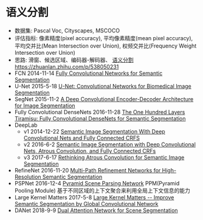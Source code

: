 # 语义分割
* 数据集: Pascal Voc, Cityscapes, MSCOCO
* 评估指标: 像素精度(pixel accuracy), 平均像素精度(mean pixel accuracy), 平均交并比(Mean Intersection over Union), 权频交并比(Frequency Weight Intersection over Union)
* 思路: 滑窗、候选区域、编码器-解码器、
[语义分割](https://blog.csdn.net/Mind_programmonkey/article/details/120846094) 
https://zhuanlan.zhihu.com/p/538050231
* FCN 2014-11-14 [Fully Convolutional Networks for Semantic Segmentation](./FCN.md)
* U-Net 2015-5-18 [U-Net: Convolutional Networks for Biomedical Image Segmentation](https://arxiv.org/abs/1505.04597)
* SegNet 2015-11-2 [A Deep Convolutional Encoder-Decoder Architecture for Image Segmentation](https://arxiv.org/abs/1511.00561) 
* Fully Convolutional DenseNets 2016-11-28 [The One Hundred Layers Tiramisu: Fully Convolutional DenseNets for Semantic Segmentation](https://arxiv.org/abs/1611.09326) 
* DeepLab
    * v1 2014-12-22 [Semantic Image Segmentation With Deep Convolutional Nets and Fully Connected CRFS](https://arxiv.org/abs/1412.7062)
    * v2 2016-6-2 [Semantic Image Segmentation with Deep Convolutional Nets, Atrous Convolution, and Fully Connected CRFs](https://arxiv.org/abs/1606.00915)
    * v3 2017-6-17 [Rethinking Atrous Convolution for Semantic Image Segmentation](./DeepLab_v3.md)
* RefineNet 2016-11-20 [Multi-Path Refinement Networks for High-Resolution Semantic Segmentation](https://arxiv.org/abs/1611.06612)
* PSPNet 2016-12-4 [Pyramid Scene Parsing Network](./pspnet.md)  PPM(Pyramid Pooling Module) 基于不同区域的上下文聚合来利用全局上下文信息的能力
* Large Kernel Matters 2017-5-8 [Large Kernel Matters -- Improve Semantic Segmentation by Global Convolutional Network](https://arxiv.org/abs/1703.02719)
* DANet 2018-9-9 [Dual Attention Network for Scene Segmentation](https://arxiv.org/abs/1809.02983)
<!--
* Non-Local
* CCNet
* Gated-SCNN: Gated Shape CNNs for Semantic Segmentation
* SETR, TransUNet
* SegFormer
* PVT 
* Swin Transformer v1,v2
* Shunted Transformer
* Segmenter
* MaskFormer
* MagNet


https://blog.csdn.net/weixin_46142822/article/details/123969164
强监督：
* ReSTR: Convolution-free Referring Image Segmentation Using Transformers
* Bending Reality: Distortion-aware Transformers for Adapting to Panoramic Semantic Segmentation
* Deep Hierarchical Semantic Segmentation
* Semantic Segmentation by Early Region Proxy
* SimT: Handling Open-set Noise for Domain Adaptive Semantic Segmentation
* Rethinking Semantic Segmentation: A Prototype View
弱监督：
* Class Re-Activation Maps for Weakly-Supervised Semantic Segmentation
* Multi-class Token Transformer for Weakly Supervised Semantic Segmentation
* Learning Affinity from Attention: End-to-End Weakly-Supervised Semantic Segmentation with Transformers
* Self-supervised Image-specific Prototype Exploration for Weakly Supervised Semantic Segmentation
* Cross Language Image Matching for Weakly Supervised Semantic Segmentation
* Weakly Supervised Semantic Segmentation using Out-of-Distribution Data
* Threshold Matters in WSSS: Manipulating the Activation for the Robust and Accurate Segmentation Model Against Thresholds
半监督:
* ST++: Make Self-training Work Better for Semi-supervised Semantic Segmentation
* Semi-Supervised Semantic Segmentation Using Unreliable Pseudo-Labels
无监督：
* GroupViT: Semantic Segmentation Emerges from Text Supervision
-->